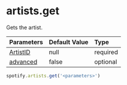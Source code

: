 # artists.get
Gets the artist.

|Parameters|Default Value|Type|
|:--|:--|:--|
|[ArtistID](/parameters/artistid)|null|required|
|[advanced](/parameters/advanced)|false|optional|

```js
spotify.artists.get('<parameters>')
```
